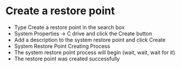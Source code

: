 # Create a restore point

* Type Create a restore point in the search box
* System Properties -> C drive and click the Create button
* Add a description to the system restore point and click Create
* System Restore Point Creating Process
* The system restore point process will begin (wait, wait, wait for it)
* The restore point was created successfully

